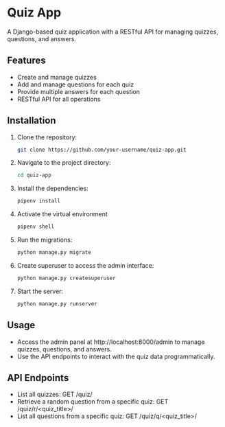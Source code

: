# Quiz App

A Django-based quiz application with a RESTful API for managing quizzes, questions, and answers.

## Features

- Create and manage quizzes
- Add and manage questions for each quiz
- Provide multiple answers for each question
- RESTful API for all operations

## Installation

1. Clone the repository:
   ```bash
   git clone https://github.com/your-username/quiz-app.git
   ```

2. Navigate to the project directory:
   ```bash
   cd quiz-app
   ```

3. Install the dependencies:
   ```bash
   pipenv install
   ```

4. Activate the virtual environment
   ```bash
   pipenv shell
   ```

5. Run the migrations:
   ```bash
   python manage.py migrate
   ```
7. Create superuser to access the admin interface:
   ```bash
   python manage.py createsuperuser
   ```
9. Start the server:
      ```bash
   python manage.py runserver
   ```

## Usage
- Access the admin panel at http://localhost:8000/admin to manage quizzes, questions, and answers.
- Use the API endpoints to interact with the quiz data programmatically.

## API Endpoints
* List all quizzes: GET /quiz/
* Retrieve a random question from a specific quiz: GET /quiz/r/<quiz_title>/
* List all questions from a specific quiz: GET /quiz/q/<quiz_title>/
